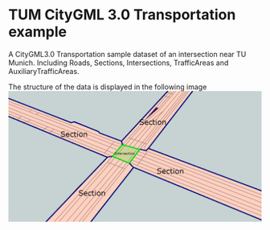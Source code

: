 # TUM CityGML 3.0 Transportation example
A CityGML3.0 Transportation sample dataset of an intersection near TU Munich. Including Roads, Sections, Intersections, TrafficAreas and AuxiliaryTrafficAreas.

The structure of the data is displayed in the following image
![](images/1.PNG)
